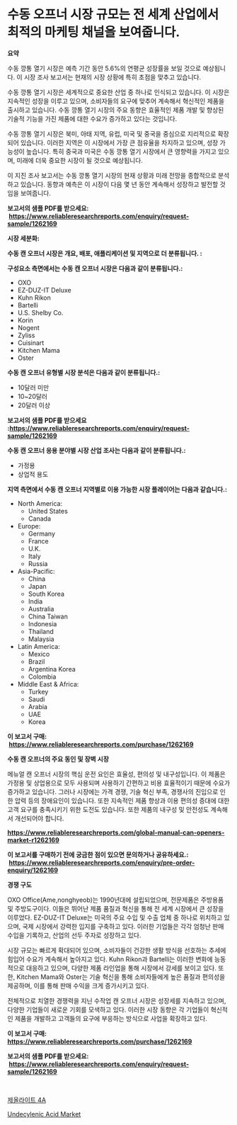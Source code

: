 <p><h1>수동 오프너 시장 규모는 전 세계 산업에서 최적의 마케팅 채널을 보여줍니다.</h1></p><p><strong>요약</strong></p>
<p><p>수동 깡통 열기 시장은 예측 기간 동안 5.6%의 연평균 성장률을 보일 것으로 예상됩니다. 이 시장 조사 보고서는 현재의 시장 상황에 특히 초점을 맞추고 있습니다.</p><p>수동 깡통 열기 시장은 세계적으로 중요한 산업 중 하나로 인식되고 있습니다. 이 시장은 지속적인 성장을 이루고 있으며, 소비자들의 요구에 맞추어 계속해서 혁신적인 제품을 출시하고 있습니다. 수동 깡통 열기 시장의 주요 동향은 효율적인 제품 개발 및 향상된 기술적 기능을 가진 제품에 대한 수요가 증가하고 있다는 것입니다.</p><p>수동 깡통 열기 시장은 북미, 아태 지역, 유럽, 미국 및 중국을 중심으로 지리적으로 확장되어 있습니다. 이러한 지역은 이 시장에서 가장 큰 점유율을 차지하고 있으며, 성장 가능성이 높습니다. 특히 중국과 미국은 수동 깡통 열기 시장에서 큰 영향력을 가지고 있으며, 미래에 더욱 중요한 시장이 될 것으로 예상됩니다.</p><p>이 지진 조사 보고서는 수동 깡통 열기 시장의 현재 상황과 미래 전망을 종합적으로 분석하고 있습니다. 동향과 예측은 이 시장이 다음 몇 년 동안 계속해서 성장하고 발전할 것임을 보여줍니다.</p></p>
<p><strong>보고서의 샘플 PDF를 받으세요: &nbsp;<a href="https://www.reliableresearchreports.com/enquiry/request-sample/1262169">https://www.reliableresearchreports.com/enquiry/request-sample/1262169</a></strong></p>
<p><strong>시장 세분화:</strong></p>
<p><strong> 수동 캔 오프너 시장은 개요, 배포, 애플리케이션 및 지역으로 더 분류됩니다. :</strong></p>
<p><strong>구성요소 측면에서는 수동 캔 오프너 시장은 다음과 같이 분류됩니다.:</strong></p>
<p><ul><li>OXO</li><li>EZ-DUZ-IT Deluxe</li><li>Kuhn Rikon</li><li>Bartelli</li><li>U.S. Shelby Co.</li><li>Korin</li><li>Nogent</li><li>Zyliss</li><li>Cuisinart</li><li>Kitchen Mama</li><li>Oster</li></ul></p>
<p><strong> 수동 캔 오프너 유형별 시장 분석은 다음과 같이 분류됩니다.:</strong></p>
<p><ul><li>10달러 미만</li><li>10~20달러</li><li>20달러 이상</li></ul></p>
<p><strong>보고서의 샘플 PDF를 받으세요 :<a href="https://www.reliableresearchreports.com/enquiry/request-sample/1262169">https://www.reliableresearchreports.com/enquiry/request-sample/1262169</a></strong></p>
<p><strong> 수동 캔 오프너 응용 분야별 시장 산업 조사는 다음과 같이 분류됩니다.:</strong></p>
<p><ul><li>가정용</li><li>상업적 용도</li></ul></p>
<p><strong>지역 측면에서 수동 캔 오프너 지역별로 이용 가능한 시장 플레이어는 다음과 같습니다.:</strong></p>
<p><ul>
    <li>
        North America:
        <ul>
            <li>United States</li>
            <li>Canada</li>
        </ul>
    </li>
    <li>
        Europe:
        <ul>
            <li>Germany</li>
            <li>France</li>
            <li>U.K.</li>
            <li>Italy</li>
            <li>Russia</li>
        </ul>
    </li>
    <li>
        Asia-Pacific:
        <ul>
            <li>China</li>
            <li>Japan</li>
            <li>South Korea</li>
            <li>India</li>
            <li>Australia</li>
            <li>China Taiwan</li>
            <li>Indonesia</li>
            <li>Thailand</li>
            <li>Malaysia</li>
        </ul>
    </li>
    <li>
        Latin America:
        <ul>
            <li>Mexico</li>
            <li>Brazil</li>
            <li>Argentina Korea</li>
            <li>Colombia</li>
        </ul>
    </li>
    <li>
        Middle East & Africa:
        <ul>
            <li>Turkey</li>
            <li>Saudi</li>
            <li>Arabia</li>
            <li>UAE</li>
            <li>Korea</li>
        </ul>
    </li>
    </ul></p>
<p><strong>이 보고서 구매: &nbsp;<a href="https://www.reliableresearchreports.com/purchase/1262169">https://www.reliableresearchreports.com/purchase/1262169</a></strong></p>
<p><strong>수동 캔 오프너의 주요 동인 및 장벽 시장</strong></p>
<p><p>메뉴얼 캔 오프너 시장의 핵심 운전 요인은 효율성, 편의성 및 내구성입니다. 이 제품은 가정용 및 상업용으로 모두 사용되며 사용하기 간편하고 비용 효율적이기 때문에 수요가 증가하고 있습니다. 그러나 시장에는 가격 경쟁, 기술 혁신 부족, 경쟁사의 진입으로 인한 압력 등의 장애요인이 있습니다. 또한 지속적인 제품 향상과 이용 편의성 증대에 대한 고객 요구를 충족시키기 위한 도전도 있습니다. 또한 제품의 내구성 및 안전성도 계속해서 개선되어야 합니다.</p></p>
<p><strong><a href="https://www.reliableresearchreports.com/global-manual-can-openers-market-r1262169">https://www.reliableresearchreports.com/global-manual-can-openers-market-r1262169</a></strong></p>
<p><strong>이 보고서를 구매하기 전에 궁금한 점이 있으면 문의하거나 공유하세요.: &nbsp;<a href="https://www.reliableresearchreports.com/enquiry/pre-order-enquiry/1262169">https://www.reliableresearchreports.com/enquiry/pre-order-enquiry/1262169</a></strong></p>
<p><strong>경쟁 구도</strong></p>
<p><p>OXO Office(Ame,nonghyeob)는 1990년대에 설립되었으며, 전문제품은 주방용품 및 주방도구이다. 이들은 뛰어난 제품 품질과 혁신을 통해 전 세계 시장에서 큰 성장을 이루었다. EZ-DUZ-IT Deluxe는 미국의 주요 수입 및 수출 업체 중 하나로 위치하고 있으며, 국제 시장에서 강력한 입지를 구축하고 있다. 이러한 기업들은 각각 엄청난 판매 수입을 기록하고, 산업의 선두 주자로 성장하고 있다.</p><p>시장 규모는 빠르게 확대되어 있으며, 소비자들이 건강한 생활 방식을 선호하는 추세에 힘입어 수요가 계속해서 높아지고 있다. Kuhn Rikon과 Bartelli는 이러한 변화에 능동적으로 대응하고 있으며, 다양한 제품 라인업을 통해 시장에서 강세를 보이고 있다. 또한, Kitchen Mama와 Oster는 기술 혁신을 통해 소비자들에게 높은 품질과 편의성을 제공하며, 이를 통해 판매 수익을 크게 증가시키고 있다.</p><p>전체적으로 치열한 경쟁력을 지닌 수작업 캔 오프너 시장은 성장세를 지속하고 있으며, 다양한 기업들이 새로운 기회를 모색하고 있다. 이러한 시장 동향은 각 기업들이 혁신적인 제품을 개발하고 고객들의 요구에 부응하는 방식으로 사업을 확장하고 있다.</p></p>
<p><strong>이 보고서 구매: &nbsp; <a href="https://www.reliableresearchreports.com/purchase/1262169">https://www.reliableresearchreports.com/purchase/1262169</a></strong></p>
<p><strong>보고서의 샘플 PDF를 받으세요: &nbsp;<a href="https://www.reliableresearchreports.com/enquiry/request-sample/1262169">https://www.reliableresearchreports.com/enquiry/request-sample/1262169</a></strong><strong></strong></p>
<p>&nbsp;</p>
<p><p><a href="https://medium.com/@leeusso5656/%EC%A0%9C%EC%98%AC%EB%9D%BC%EC%9D%B4%ED%8A%B8-4a-%EC%8B%9C%EC%9E%A5-%EB%8F%99%ED%96%A5-%EB%B0%8F-%EC%8B%9C%EC%9E%A5-%EB%B6%84%EC%84%9D%EC%9D%80-2024-2031%EB%85%84-%EA%B8%B0%EA%B0%84%EC%9D%84-%EC%98%88%EC%B8%A1%ED%95%A9%EB%8B%88%EB%8B%A4-c8fc460717f4">제올라이트 4A</a></p><p><a href="https://fearless-okapi-6c8.notion.site/Global-Undecylenic-Acid-Market-by-Types-Applications-and-Major-Players-with-Regional-Growth-Rate--53b70cd890d145db8ac2b9f830b19f93">Undecylenic Acid Market</a></p></p>